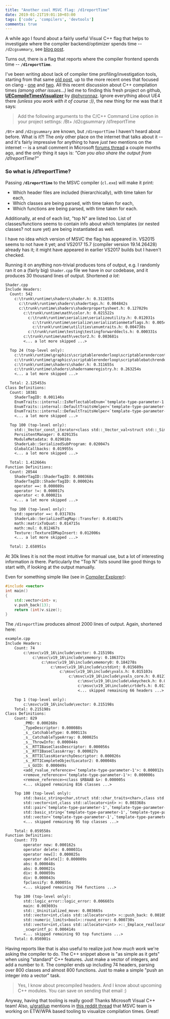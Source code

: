 ```yaml
---
title: "Another cool MSVC flag: /d1reportTime"
date: 2019-01-21T19:01:10+03:00
tags: ['code', 'compilers', 'devtools']
comments: true
---
```


A while ago I found about a fairly useful Visual C++ flag that helps to investigate where the
compiler backend/optimizer spends time -- `/d2cgsummary`, see
[blog post](/blog/2017/10/23/Best-unknown-MSVC-flag-d2cgsummary/).

Turns out, there is a flag that reports where the compiler frontend spends time -- **`/d1reportTime`**.

I've been writing about lack of compiler time profiling/investigation tools, starting from that
same [old post](/blog/2017/10/23/Best-unknown-MSVC-flag-d2cgsummary/), up to the more recent ones
that focused on clang - [one](/blog/2019/01/12/Investigating-compile-times-and-Clang-ftime-report/)
and [two](/blog/2019/01/16/time-trace-timeline-flame-chart-profiler-for-Clang/).
All this recent discussion about C++ compilation times *(among other issues...)* led me
to finding this fresh project on github,
[**UECompileTimesVisualizer**](https://github.com/Phyronnaz/UECompileTimesVisualizer) by
[@phyronnaz](https://twitter.com/phyronnaz). Ignore everything
about UE4 there *(unless you work with it of course :))*, the new thing for me was that it says:

> Add the following arguments to the C/C++ Command Line option in your project settings: /Bt+ /d2cgsummary /d1reportTime

`/Bt+` and `/d2cgsummary` are known, but `/d1reportTime` I haven't heard about before. What is it?!
The *only* other place on the internet that talks about it -- and it's fairly impressive for anything to have *just two* mentions
on the internet -- is a small comment in Microsoft
[forums thread](https://developercommunity.visualstudio.com/content/problem/377398/c-compiler-extremely-slow-since-158.html) a couple months ago, and the only thing it says
is: *"Can you also share the output from /d1reportTime?"*


### So what is /d1reportTime?

Passing **`/d1reportTime`** to the MSVC compiler (`cl.exe`) will make it print:

* Which header files are included (hierarchically), with time taken for each,
* Which classes are being parsed, with time taken for each,
* Which functions are being parsed, with time taken for each.

Additionally, at end of each list, "top N" are listed too. List of classes/functions seems to contain
info about which templates (or nested classes? not sure yet) are being instantiated as well.

I have no idea which version of MSVC the flag has appeared in. VS2015 seems to not have it yet; and
VS2017 15.7 (compiler version 19.14.26428) already has it; it might have appeared in earlier VS2017 builds
but I haven't checked.

Running it on anything non-trivial produces tons of output, e.g. I randomly ran it on a (fairly big)
`Shader.cpp` file we have in our codebase, and it produces 30 thousand lines of output. Shortened *a lot*:

```txt
Shader.cpp
Include Headers:
  Count: 542
    c:\trunk\runtime\shaders\shader.h: 0.311655s
      c:\trunk\runtime\shaders\shadertags.h: 0.004842s
      c:\trunk\runtime\shaders\shaderpropertysheet.h: 0.127829s
        c:\trunk\runtime\math\color.h: 0.021522s
          c:\trunk\runtime\serialize\serializeutility.h: 0.012031s
            c:\trunk\runtime\serialize\serializationmetaflags.h: 0.005427s
            c:\trunk\runtime\utilities\enumtraits.h: 0.004738s
          c:\trunk\runtime\testing\testingforwarddecls.h: 0.000331s
        c:\trunk\runtime\math\vector2.h: 0.003681s
        <... a lot more skipped ...>

  Top 24 (top-level only):
    c:\trunk\runtime\graphics\scriptablerenderloop\scriptablerendercontext.h: 0.619189s
    c:\trunk\runtime\graphics\scriptablerenderloop\scriptablebatchrenderer.h: 0.407027s
    c:\trunk\runtime\shaders\shader.h: 0.311655s
    c:\trunk\runtime\shaders\shadernameregistry.h: 0.263254s
    <... a lot more skipped ...>

  Total: 2.125453s
Class Definitions:
  Count: 10381
    ShaderTagID: 0.001146s
    EnumTraits::internal::IsReflectableEnum<`template-type-parameter-1'>: 0.000057s
    EnumTraits::internal::DefaultTraitsHelper<`template-type-parameter-1',1>: 0.000085s
    EnumTraits::internal::DefaultTraitsHelper<`template-type-parameter-1',0>: 0.000064s
    <... a lot more skipped ...>

  Top 100 (top-level only):
    std::_Vector_const_iterator<class std::_Vector_val<struct std::_Simple_types<struct ShaderLab::SerializedProperty> > >: 0.031536s
    PersistentManager: 0.029135s
    ModuleMetadata: 0.029010s
    ShaderLab::SerializedSubProgram: 0.020047s
    GlobalCallbacks: 0.019955s
    <... a lot more skipped ...>

  Total: 1.412664s
Function Definitions:
  Count: 20544
    ShaderTagID::ShaderTagID: 0.000368s
    ShaderTagID::ShaderTagID: 0.000024s
    operator ==: 0.000089s
    operator !=: 0.000017s
    operator <: 0.000021s
    <... a lot more skipped ...>

  Top 100 (top-level only):
    std::operator ==: 0.031783s
    ShaderLab::SerializedTagMap::Transfer: 0.014827s
    math::matrixToQuat: 0.014715s
    math::mul: 0.012467s
    Texture::TextureIDMapInsert: 0.012006s
    <... a lot more skipped ...>

  Total: 2.658951s
```

At 30k lines it is not the most intuitive for manual use, but a lot of interesting information *is* there.
Particularly the "Top N" lists sound like good things to start with, if looking at the output manually.

Even for something simple like (see in [Compiler Explorer](https://godbolt.org/z/NVcxdT)):
```c++
#include <vector>
int main()
{
    std::vector<int> v;
    v.push_back(13);
    return (int)v.size();
}
```

The `/d1reportTime` produces almost 2000 lines of output. Again, shortened here:

```txt
example.cpp
Include Headers:
    Count: 74
        c:\msvc\v19_16\include\vector: 0.215198s
            c:\msvc\v19_16\include\xmemory: 0.186372s
                c:\msvc\v19_16\include\xmemory0: 0.184278s
                    c:\msvc\v19_16\include\cstdint: 0.015689s
                        c:\msvc\v19_16\include\yvals.h: 0.015103s
                            c:\msvc\v19_16\include\yvals_core.h: 0.012148s
                                c:\msvc\v19_16\include\xkeycheck.h: 0.000246s
                                c:\msvc\v19_16\include\crtdefs.h: 0.011183s
                                <... skipped remaining 66 headers ...>

    Top 1 (top-level only):
        c:\msvc\v19_16\include\vector: 0.215198s
    Total: 0.215198s
Class Definitions:
    Count: 829
        _PMD: 0.000260s
        _TypeDescriptor: 0.000088s
        _s__CatchableType: 0.000113s
        _s__CatchableTypeArray: 0.000025s
        _s__ThrowInfo: 0.000044s
        _s__RTTIBaseClassDescriptor: 0.000056s
        _s__RTTIBaseClassArray: 0.000027s
        _s__RTTIClassHierarchyDescriptor: 0.000026s
        _s__RTTICompleteObjectLocator2: 0.000048s
        __s_GUID: 0.000049s
        <add_rvalue_reference><`template-type-parameter-1'>: 0.000012s
        <remove_reference><`template-type-parameter-1'>: 0.000006s
        <remove_reference><class $RBAAB &>: 0.000005s
        <... skipped remaining 816 classes ...>

    Top 100 (top-level only):
        std::basic_string<char,struct std::char_traits<char>,class std::allocator<char> >: 0.006266s
        std::vector<int,class std::allocator<int> >: 0.003368s
        std::pair<`template-type-parameter-1',`template-type-parameter-2'>: 0.002695s
        std::basic_string<`template-type-parameter-1',`template-type-parameter-2',`template-type-parameter-3'>: 0.001880s
        std::vector<`template-type-parameter-1',`template-type-parameter-2'>: 0.001117s
        <... skipped remaining 95 top classes ...>

    Total: 0.059558s
Function Definitions:
    Count: 773
        operator new: 0.000162s
        operator delete: 0.000031s
        operator new[]: 0.000025s
        operator delete[]: 0.000009s
        abs: 0.000048s
        abs: 0.000021s
        div: 0.000059s
        div: 0.000043s
        fpclassify: 0.000055s
        <... skipped remaining 764 functions ...>

    Top 100 (top-level only):
        std::logic_error::logic_error: 0.006603s
        main: 0.003693s
        std::_Uninitialized_move: 0.003665s
        std::vector<int,class std::allocator<int> >::push_back: 0.001054s
        std::numeric_limits<bool>::round_error: 0.000730s
        std::vector<int,class std::allocator<int> >::_Emplace_reallocate: 0.000612s
        _scwprintf_p: 0.000414s
        <... skipped remaining 93 top functions ...>
    Total: 0.056901s
```

Having reports like that is also useful to realize just *how much work* we're asking the compiler to do.
The C++ snippet above is "as simple as it gets" when using "standard" C++ features. Just make a vector
of integers, and add a number to it. The compiler ends up including 74 headers, parsing over 800 classes and
almost 800 functions. Just to make a simple "push an integer into a vector" task.

> Yes, I know about precompiled headers. And I know about upcoming C++ modules.
> You can save on sending that email :)


Anyway, having that tooling is really good! Thanks Microsoft Visual C++ team!
Also, [u/gratilup](https://www.reddit.com/user/gratilup) mentions in
[this reddit thread](https://www.reddit.com/r/cpp/comments/agv34v/timetrace_timeline_flame_chart_profiler_for_clang/eegqevb/?st=jr6n23xf&sh=99d858e5)
that MSVC team is working on ETW/WPA based tooling to visualize compilation times. Great!

